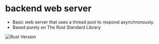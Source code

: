 # backend web server

* Basic web server that uses a thread pool to respond asynchronously.
* Based purely on The Rust Standard Library

![Rust Version](https://img.shields.io/badge/rust-1.83.0%20-green)